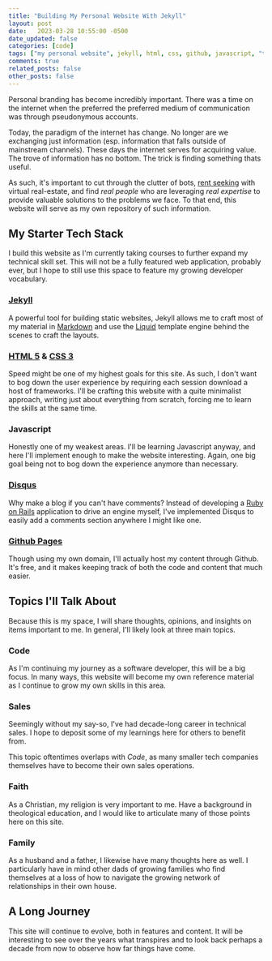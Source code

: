 ```yaml
---
title: "Building My Personal Website With Jekyll"
layout: post
date:   2023-03-28 10:55:00 -0500
date_updated: false
categories: [code]
tags: ["my personal website", jekyll, html, css, github, javascript, "tech stack"]
comments: true
related_posts: false
other_posts: false
---
```


Personal branding has become incredibly important. There was a time on the internet when the preferred the preferred medium of communication was through pseudonymous accounts.

Today, the paradigm of the internet has change. No longer are we exchanging just information (esp. information that falls outside of mainstream channels). These days the internet serves for acquiring value. The trove of information has no bottom. The trick is finding something thats useful.

As such, it's important to cut through the clutter of bots, [rent seeking](https://www.investopedia.com/terms/r/rentseeking.asp) with virtual real-estate, and find *real people* who are leveraging *real expertise* to provide valuable solutions to the problems we face. To that end, this website will serve as my own repository of such information.

## My Starter Tech Stack

I build this website as I'm currently taking courses to further expand my technical skill set. This will not be a fully featured web application, probably ever, but I hope to still use this space to feature my growing developer vocabulary.

### [Jekyll](https://jekyllrb.com/)

A powerful tool for building static websites, Jekyll allows me to craft most of my material in [Markdown](https://www.markdownguide.org/) and use the [Liquid](https://shopify.github.io/liquid/) template engine behind the scenes to craft the layouts.

### [HTML 5](https://blog.hubspot.com/blog/tabid/6307/bid/5847/a-marketer-s-guide-to-html5.aspx) & [CSS 3](https://www.tutorialrepublic.com/css-tutorial/)

Speed might be one of my highest goals for this site. As such, I don't want to bog down the user experience by requiring each session download a host of frameworks. I'll be crafting this website with a quite minimalist approach, writing just about everything from scratch, forcing me to learn the skills at the same time.

### Javascript

Honestly one of my weakest areas. I'll be learning Javascript anyway, and here I'll implement enough to make the website interesting. Again, one big goal being not to bog down the experience anymore than necessary.

### [Disqus](https://disqus.com/)

Why make a blog if you can't have comments? Instead of developing a [Ruby on Rails](https://rubyonrails.org/) application to drive an engine myself, I've implemented Disqus to easily add a comments section anywhere I might like one.

### [Github Pages](https://docs.github.com/en/pages/setting-up-a-github-pages-site-with-jekyll)

Though using my own domain, I'll actually host my content through Github. It's free, and it makes keeping track of both the code and content that much easier.

## Topics I'll Talk About

Because this is my space, I will share thoughts, opinions, and insights on items important to me. In general, I'll likely look at three main topics.

### Code

As I'm continuing my journey as a software developer, this will be a big focus. In many ways, this website will become my own reference material as I continue to grow my own skills in this area.

### Sales

Seemingly without my say-so, I've had decade-long career in technical sales. I hope to deposit some of my learnings here for others to benefit from.

This topic oftentimes overlaps with *Code*, as many smaller tech companies themselves have to become their own sales operations.

### Faith

As a Christian, my religion is very important to me. Have a background in theological education, and I would like to articulate many of those points here on this site.

### Family

As a husband and a father, I likewise have many thoughts here as well. I particularly have in mind other dads of growing families who find themselves at a loss of how to navigate the growing network of relationships in their own house.

## A Long Journey

This site will continue to evolve, both in features and content. It will be interesting to see over the years what transpires and to look back perhaps a decade from now to observe how far things have come.